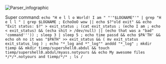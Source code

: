 ![Parser_infographic](https://github.com/Muddrayss/minishell/assets/104778891/9d10378d-82ee-4c1f-a8de-4c94d28f093d)

Super command: `echo "H e l l o World! I am " "'"$LOGNAME"'" | grep "H e l l " | grep $LOGNAME ; EchoOoO wow || echo $?"old exit" && echo "Exit status: $?" > exit_status ; (cat exit_status ; (echo I am ; echo < exit_status) && (echa shit > /dev/null) || (echo that was a "bad" 'command''')) ; sleep 3 | sleep 5 ; echo time passd && echo $PA'TH' && echo oh no it was "$PATH" >> exit_status && ( mv exit_status exit_status_log ) ; echo "*_log and *"_log"" anddd "*_log" ; mkdir tiemp && mkdir tiemp/supershell0.abdul && touch tiemp/supershell0.abdul/myass.notyours && echo My awesome files */*/*.notyours and tiemp/*/* ; ls /`
